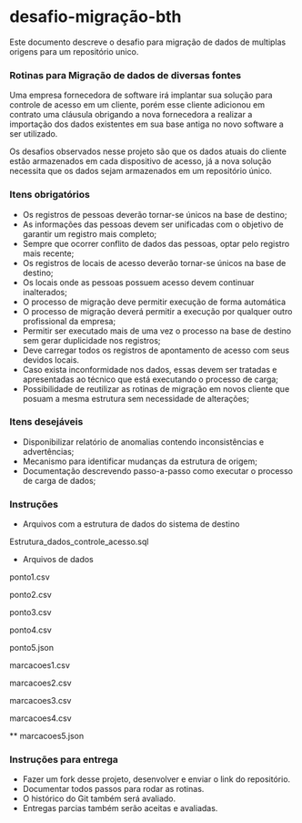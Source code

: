 # desafio-migração-bth

Este documento descreve o desafio para migração de dados de multiplas origens para um repositório unico.

### Rotinas para Migração de dados de diversas fontes

Uma empresa fornecedora de software irá implantar sua solução para controle de acesso em um cliente, porém esse cliente adicionou em contrato uma cláusula obrigando a nova fornecedora a realizar a importação dos dados existentes em sua base antiga no novo software a ser utilizado.

Os desafios observados nesse projeto são que os dados atuais do cliente estão armazenados em cada dispositivo de acesso, já a nova solução necessita que os dados sejam armazenados em um repositório único.
### Itens obrigatórios

* Os registros de pessoas deverão tornar-se únicos na base de destino; 
* As informações das pessoas devem ser unificadas com o objetivo de garantir um registro mais completo; 
* Sempre que ocorrer conflito de dados das pessoas, optar pelo registro mais recente; 
* Os registros de locais de acesso deverão tornar-se únicos na base de destino; 
* Os locais onde as pessoas possuem acesso devem continuar inalterados; 
* O processo de migração deve permitir execução de forma automática
* O processo de migração deverá permitir a execução por qualquer outro profissional da empresa; 
* Permitir ser executado mais de uma vez o processo na base de destino sem gerar duplicidade nos registros; 
* Deve carregar todos os registros de apontamento de acesso com seus devidos locais. 
* Caso exista inconformidade nos dados, essas devem ser tratadas e apresentadas ao técnico que está executando o processo de carga;
* Possibilidade de reutilizar as rotinas de migração em novos cliente que posuam a mesma estrutura sem necessidade de alterações;

### Itens desejáveis

* Disponibilizar relatório de anomalias contendo inconsistências e advertências;
* Mecanismo para identificar mudanças da estrutura de origem;
* Documentação descrevendo passo-a-passo como executar o processo de carga de dados;

### Instruções 

* Arquivos com a estrutura de dados do sistema de destino

Estrutura_dados_controle_acesso.sql

* Arquivos de dados 

ponto1.csv

ponto2.csv

ponto3.csv

ponto4.csv

ponto5.json

marcacoes1.csv

marcacoes2.csv

marcacoes3.csv

marcacoes4.csv

** marcacoes5.json

### Instruções para entrega

* Fazer um fork desse projeto, desenvolver e enviar o link do repositório.
* Documentar todos passos para rodar as rotinas.
* O histórico do Git também será avaliado.
* Entregas parcias também serão aceitas e avaliadas.
